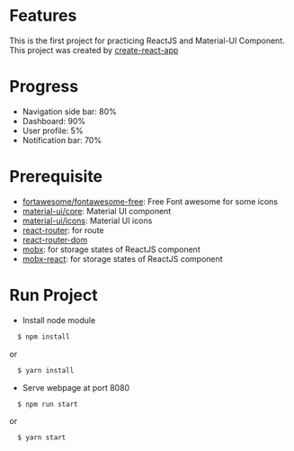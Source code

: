 # Features
 This is the first project for practicing ReactJS and Material-UI Component.
This project was created by [create-react-app](https://www.npmjs.com/package/create-react-app)
# Progress
  - Navigation side bar: 80%
  - Dashboard: 90%
  - User profile: 5%
  - Notification bar: 70%
# Prerequisite
- [fortawesome/fontawesome-free](https://www.npmjs.com/package/@fortawesome/fontawesome-free): Free Font awesome for some icons
- [material-ui/core](https://www.npmjs.com/package/@material-ui/core): Material UI component
- [material-ui/icons](https://www.npmjs.com/package/@material-ui/icons): Material UI icons
- [react-router](https://github.com/ReactTraining/react-router): for route
- [react-router-dom](https://github.com/ReactTraining/react-router/tree/master/packages/react-router-dom)
- [mobx](https://github.com/mobxjs/mobx): for storage states of ReactJS component
- [mobx-react](https://github.com/mobxjs/mobx-react): for storage states of ReactJS component
# Run Project
- Install node module
```bash
  $ npm install
```
or
```bash
  $ yarn install
```
- Serve webpage at port 8080
```bash
  $ npm run start
```
or
```bash
  $ yarn start
```